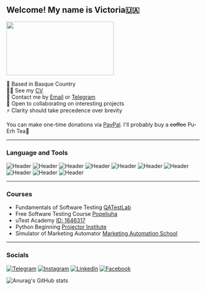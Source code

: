 ## Welcome! My name is Victoria🇺🇦
<div id="header" align="lest">
  <img src="https://media.giphy.com/media/L8K62iTDkzGX6/giphy.gif" width="280" height="140"/>
</div> 

📍 Based in Basque Country\
👩‍💻 See my [CV](https://drive.google.com/file/d/1DVHZVcHWGGTAjC19mZXoL4CRIprFvPxP/view?usp=sharing)\
📧 Contact me by [Email](mailto:vikpo6969@gmail.com) or [Telegram](https://t.me/vikpo6969)\
🤝 Open to collaborating on interesting projects\
⚡️ Clarity should take precedence over brevity 

You can make one-time donations via [PayPal](https://paypal.me/vikpo6969?country.x=FR&locale.x=en_US). I'll probably buy a ~~coffee~~ Pu-Erh Tea🍵

---

### Language and Tools

![Header](https://img.shields.io/badge/Python-3776AB?style=for-the-badge&logo=python&logoColor=white)
![Header](https://img.shields.io/badge/VS_Code-007ACC?style=for-the-badge&logo=visual-studio-code&logoColor=white)
![Header](https://img.shields.io/badge/Miro-FFD200?style=for-the-badge&logo=miro&logoColor=white)
![Header](https://img.shields.io/badge/Git-F05032?style=for-the-badge&logo=git&logoColor=white)
![Header](https://img.shields.io/badge/DevTools-333333?style=for-the-badge&logo=devtools&logoColor=white)
![Header](https://img.shields.io/badge/Wix-F05032?style=for-the-badge&logo=wix&logoColor=white)
![Header](https://img.shields.io/badge/ActiveCampaign-007ACC?style=for-the-badge&logo=activecampaign&logoColor=white)
![Header](https://img.shields.io/badge/HubSpot-F05032?style=for-the-badge&logo=hubspot&logoColor=white)
![Header](https://img.shields.io/badge/Zapier-F05032?style=for-the-badge&logo=zapier&logoColor=white)
![Header](https://img.shields.io/badge/Make.com-F05032?style=for-the-badge&logo=make.com&logoColor=white)


---

### Courses
* Fundamentals of Software Testing [QATestLab](https://github.com/VictoryUA/VictoryUA/blob/main/certificate.pdf)
* Free Software Testing Course [Popeliuha](https://www.youtube.com/@Popeliuha)
* uTest Academy [ID: 1646317](https://www.utest.com)
* Python Beginning [Projector Institute](https://prjctr.com)
* Simulator of Marketing Automator [Marketing Automation School](https://masc.space)

---

### Socials
[![Telegram](https://img.shields.io/badge/-Telegram-090909?style=for-the-badge&logo=telegram&logoColor=27A0D9)](https://t.me/vikaposokhova)
[![Instagram](https://img.shields.io/badge/-Instagram-090909?style=for-the-badge&logo=instagram&logoColor=B4068E)](https://www.instagram.com/me.as.vi)
[![LinkedIn](https://img.shields.io/badge/-LinkedIn-090909?style=for-the-badge&logo=linkedin&logoColor=007BB6)](https://www.linkedin.com/in/victoria-posokhova-177400239)
[![Facebook](https://img.shields.io/badge/-Facebook-090909?style=for-the-badge&logo=Facebook&logoColor=1195F5)](https://www.facebook.com/profile.php?id=100085935053002)

![Anurag's GitHub stats](https://github-readme-stats.vercel.app/api?username=VictoryUA&show_icons=true&theme=radical)
